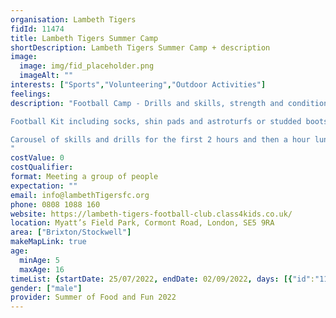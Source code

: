 ```yaml
---
organisation: Lambeth Tigers
fidId: 11474
title: Lambeth Tigers Summer Camp
shortDescription: Lambeth Tigers Summer Camp + description
image:
  image: img/fid_placeholder.png
  imageAlt: ""
interests: ["Sports","Volunteering","Outdoor Activities"]
feelings:
description: "Football Camp - Drills and skills, strength and conditioning, 1v1’s and Football matches.

Football Kit including socks, shin pads and astroturfs or studded boots or T-shirt and Shorts with a pair of trainers and some shin pads. Sent the children with plenty of water.

Carousel of skills and drills for the first 2 hours and then a hour lunch break. After lunch they will then participate in a football match and incorporate all the skills that they learned earlier in the day.
"
costValue: 0
costQualifier: 
format: Meeting a group of people
expectation: ""
email: info@lambethTigersfc.org
phone: 0808 1088 160
website: https://lambeth-tigers-football-club.class4kids.co.uk/
location: Myatt’s Field Park, Cormont Road, London, SE5 9RA
area: ["Brixton/Stockwell"]
makeMapLink: true
age:
  minAge: 5
  maxAge: 16
timeList: {startDate: 25/07/2022, endDate: 02/09/2022, days: [{"id":"11474","fis_provider_name":"Lambeth Tigers Summer Camp","day":"Monday","start_time":"9:30 AM","end_time":"3:30 PM"},{"id":"11474","fis_provider_name":"Lambeth Tigers Summer Camp","day":"Tuesday","start_time":"9:30 AM","end_time":"3:30 PM"},{"id":"11474","fis_provider_name":"Lambeth Tigers Summer Camp","day":"Wednesday","start_time":"9:30 AM","end_time":"3:30 PM"},{"id":"11474","fis_provider_name":"Lambeth Tigers Summer Camp","day":"Thursday","start_time":"9:30 AM","end_time":"3:30 PM"},{"id":"11474","fis_provider_name":"Lambeth Tigers Summer Camp","day":"Friday","start_time":"9:30 AM","end_time":"3:30 PM"}] }
gender: ["male"]
provider: Summer of Food and Fun 2022
---
```


